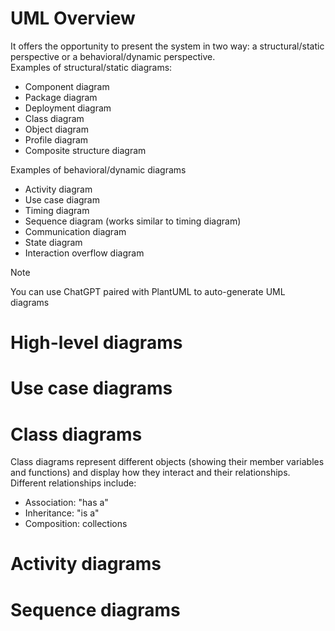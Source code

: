 # UML Overview
It offers the opportunity to present the system in two way: a structural/static perspective or a behavioral/dynamic perspective.
<br>Examples of structural/static diagrams:
- Component diagram
- Package diagram
- Deployment diagram
- Class diagram
- Object diagram
- Profile diagram
- Composite structure diagram

Examples of behavioral/dynamic diagrams
- Activity diagram
- Use case diagram
- Timing diagram
- Sequence diagram (works similar to timing diagram)
- Communication diagram
- State diagram
- Interaction overflow diagram

>[!note]
>You can use ChatGPT paired with PlantUML to auto-generate UML diagrams

# High-level diagrams
# Use case diagrams
# Class diagrams
Class diagrams represent different objects (showing their member variables and functions) and display how they interact and their relationships.
<br>Different relationships include:
- Association: "has a"
- Inheritance: "is a"
- Composition: collections
# Activity diagrams
# Sequence diagrams